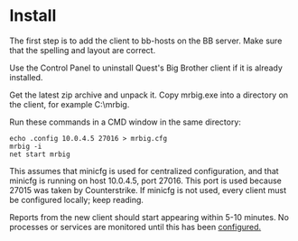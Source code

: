 # Install

The first step is to add the client to bb-hosts on the BB server. Make sure that the spelling and layout are correct.

Use the Control Panel to uninstall Quest's Big Brother client if it is already installed.

Get the latest zip archive and unpack it. Copy mrbig.exe into a directory on the client, for example C:\mrbig.

Run these commands in a CMD window in the same directory:

    echo .config 10.0.4.5 27016 > mrbig.cfg
    mrbig -i
    net start mrbig

This assumes that minicfg is used for centralized configuration, and that minicfg is running on host 10.0.4.5, port 27016. This port is used because 27015 was taken by Counterstrike. If minicfg is not used, every client must be configured locally; keep reading.

Reports from the new client should start appearing within 5-10 minutes. No processes or services are monitored until this has been [configured.](configure.md)
